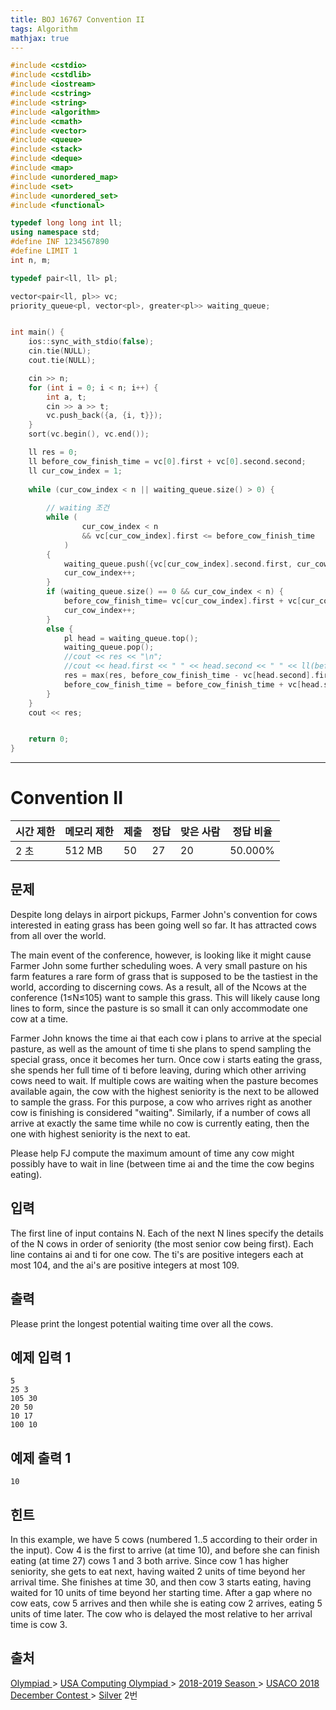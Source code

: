 ```yaml
---
title: BOJ 16767 Convention II
tags: Algorithm
mathjax: true
---
```



```c++
#include <cstdio>
#include <cstdlib>
#include <iostream>
#include <cstring>
#include <string>
#include <algorithm>
#include <cmath>
#include <vector>
#include <queue>
#include <stack>
#include <deque>
#include <map>
#include <unordered_map>
#include <set>
#include <unordered_set>
#include <functional>

typedef long long int ll;
using namespace std;
#define INF 1234567890
#define LIMIT 1
int n, m;

typedef pair<ll, ll> pl;

vector<pair<ll, pl>> vc;
priority_queue<pl, vector<pl>, greater<pl>> waiting_queue;


int main() {
	ios::sync_with_stdio(false);
	cin.tie(NULL);
	cout.tie(NULL);

	cin >> n;
	for (int i = 0; i < n; i++) {
		int a, t;
		cin >> a >> t;
		vc.push_back({a, {i, t}});
	}
	sort(vc.begin(), vc.end());

	ll res = 0;
	ll before_cow_finish_time = vc[0].first + vc[0].second.second;
	ll cur_cow_index = 1;
	
	while (cur_cow_index < n || waiting_queue.size() > 0) {
		
		// waiting 조건
		while (
				cur_cow_index < n 
				&& vc[cur_cow_index].first <= before_cow_finish_time
			) 
		{
			waiting_queue.push({vc[cur_cow_index].second.first, cur_cow_index });
			cur_cow_index++;
		}
		if (waiting_queue.size() == 0 && cur_cow_index < n) {
			before_cow_finish_time= vc[cur_cow_index].first + vc[cur_cow_index].second.second;
			cur_cow_index++;
		}
		else {
			pl head = waiting_queue.top();
			waiting_queue.pop();
			//cout << res << "\n";
			//cout << head.first << " " << head.second << " " << ll(before_cow_finish_time - vc[head.second].first) << " " << "\n";
			res = max(res, before_cow_finish_time - vc[head.second].first);
			before_cow_finish_time = before_cow_finish_time + vc[head.second].second.second;
		}
	}
	cout << res;


	return 0;
}


```



---





# Convention II

| 시간 제한 | 메모리 제한 | 제출 | 정답 | 맞은 사람 | 정답 비율 |
| --------- | ----------- | ---- | ---- | --------- | --------- |
| 2 초      | 512 MB      | 50   | 27   | 20        | 50.000%   |

## 문제

Despite long delays in airport pickups, Farmer John's convention for cows interested in eating grass has been going well so far. It has attracted cows from all over the world.

The main event of the conference, however, is looking like it might cause Farmer John some further scheduling woes. A very small pasture on his farm features a rare form of grass that is supposed to be the tastiest in the world, according to discerning cows. As a result, all of the Ncows at the conference (1≤N≤105) want to sample this grass. This will likely cause long lines to form, since the pasture is so small it can only accommodate one cow at a time.

Farmer John knows the time ai that each cow i plans to arrive at the special pasture, as well as the amount of time ti she plans to spend sampling the special grass, once it becomes her turn. Once cow i starts eating the grass, she spends her full time of ti before leaving, during which other arriving cows need to wait. If multiple cows are waiting when the pasture becomes available again, the cow with the highest seniority is the next to be allowed to sample the grass. For this purpose, a cow who arrives right as another cow is finishing is considered "waiting". Similarly, if a number of cows all arrive at exactly the same time while no cow is currently eating, then the one with highest seniority is the next to eat.

Please help FJ compute the maximum amount of time any cow might possibly have to wait in line (between time ai and the time the cow begins eating).

## 입력

The first line of input contains N. Each of the next N lines specify the details of the N cows in order of seniority (the most senior cow being first). Each line contains ai and ti for one cow. The ti's are positive integers each at most 104, and the ai's are positive integers at most 109.

## 출력

Please print the longest potential waiting time over all the cows.



## 예제 입력 1

```
5
25 3
105 30
20 50
10 17
100 10
```

## 예제 출력 1

```
10
```

## 힌트

In this example, we have 5 cows (numbered 1..5 according to their order in the input). Cow 4 is the first to arrive (at time 10), and before she can finish eating (at time 27) cows 1 and 3 both arrive. Since cow 1 has higher seniority, she gets to eat next, having waited 2 units of time beyond her arrival time. She finishes at time 30, and then cow 3 starts eating, having waited for 10 units of time beyond her starting time. After a gap where no cow eats, cow 5 arrives and then while she is eating cow 2 arrives, eating 5 units of time later. The cow who is delayed the most relative to her arrival time is cow 3.

## 출처

[Olympiad ](https://www.acmicpc.net/category/2)> [USA Computing Olympiad ](https://www.acmicpc.net/category/106)> [2018-2019 Season ](https://www.acmicpc.net/category/442)> [USACO 2018 December Contest ](https://www.acmicpc.net/category/443)> [Silver](https://www.acmicpc.net/category/detail/1987) 2번